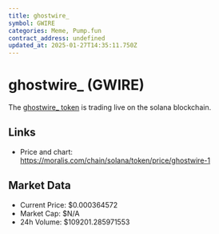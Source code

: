 ```yaml
---
title: ghostwire_
symbol: GWIRE
categories: Meme, Pump.fun
contract_address: undefined
updated_at: 2025-01-27T14:35:11.750Z
---
```


# ghostwire_ (GWIRE)
The [ghostwire_ token](https://moralis.com/chain/solana/token/price/ghostwire-1) is trading live on the solana blockchain.

## Links
- Price and chart: https://moralis.com/chain/solana/token/price/ghostwire-1

## Market Data
- Current Price: $0.000364572
- Market Cap: $N/A
- 24h Volume: $109201.285971553
